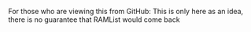 For those who are viewing this from GitHub:
This is only here as an idea, there is no guarantee that RAMList would come back